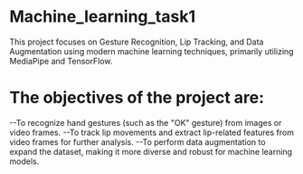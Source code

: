 # Machine_learning_task1
This project focuses on Gesture Recognition, Lip Tracking, and Data Augmentation using modern machine learning techniques, primarily utilizing MediaPipe and TensorFlow.
# The objectives of the project are:

--To recognize hand gestures (such as the "OK" gesture) from images or video frames.
--To track lip movements and extract lip-related features from video frames for further analysis.
--To perform data augmentation to expand the dataset, making it more diverse and robust for machine learning models.
